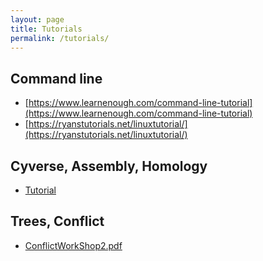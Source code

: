 ```yaml
---
layout: page
title: Tutorials
permalink: /tutorials/
---
```

## Command line

- [https://www.learnenough.com/command-line-tutorial](https://www.learnenough.com/command-line-tutorial)
- [https://ryanstutorials.net/linuxtutorial/](https://ryanstutorials.net/linuxtutorial/)


## Cyverse, Assembly, Homology

- [Tutorial](https://phylotranscriptomes.github.io/botany2018workshop/tutorial_pt_1/)

## Trees, Conflict

- [ConflictWorkShop2.pdf](/assets/tutorials/ConflictWorkshop2.pdf)

